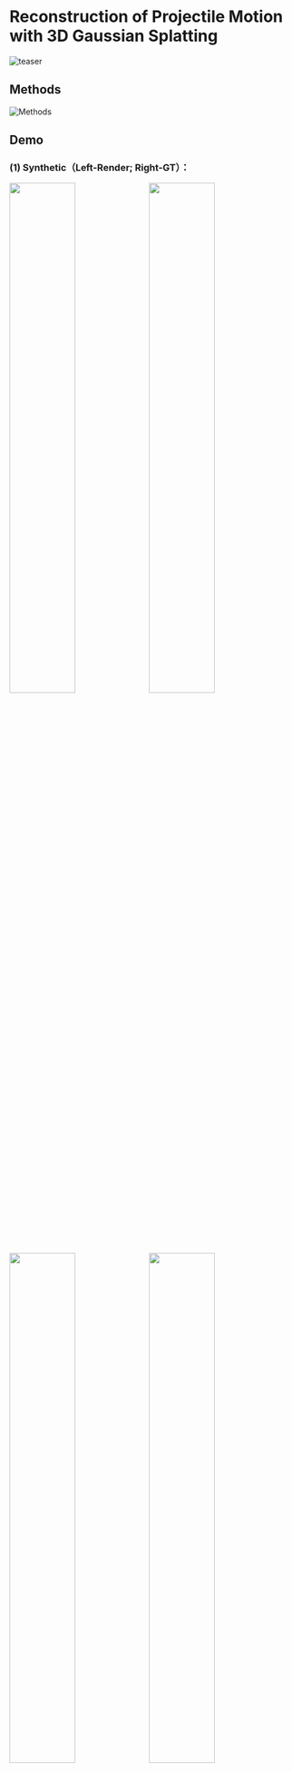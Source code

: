 # Reconstruction of Projectile Motion with 3D Gaussian Splatting
![teaser](https://github.com/user-attachments/assets/38ead2a6-f638-4023-84cd-f636b71a0909)

## Methods
![Methods](https://github.com/user-attachments/assets/2099ac39-543b-499e-9a4f-19295ead4eec)

## Demo
### (1) Synthetic（Left-Render; Right-GT）：

<p align="left">
  <img src="https://github.com/user-attachments/assets/74642537-f5a6-4394-aaac-134738a151b5" width="48%">
  <img src="https://github.com/user-attachments/assets/20bb5697-3745-4f13-97f9-be9e80bb7831" width="48%">
</p>

<p align="left">
  <img src="https://github.com/user-attachments/assets/bcd0f7ce-c3d2-4d6a-9001-9d986e2ee707" width="48%"> 
  <img src="https://github.com/user-attachments/assets/fdf52a20-5dd3-459d-beff-4009b1199c92" width="48%">
</p>

<p align="left">
  <img src="https://github.com/user-attachments/assets/b288ca64-47eb-4b19-bad1-1967ee51251f" width="48%">
  <img src="(https://github.com/user-attachments/assets/b4816a6d-c30c-48ee-844a-74c4a9cc1f25)" width="48%">
</p>

### (2) Real：
![box_full_results-ezgif com-video-to-gif-converter](https://github.com/user-attachments/assets/3f199596-4f85-47db-b5da-7a57d7a98432)

![bear_results-ezgif com-video-to-gif-converter](https://github.com/user-attachments/assets/a5348f9b-964e-4e89-9449-51ac65158574)

![sb_full_results-ezgif com-video-to-gif-converter](https://github.com/user-attachments/assets/3c615cdf-8b1a-496e-ac3f-59bc8d483377)
